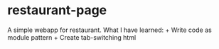 # restaurant-page

A simple webapp for restaurant.
What I have learned:
    + Write code as module pattern
    + Create tab-switching html